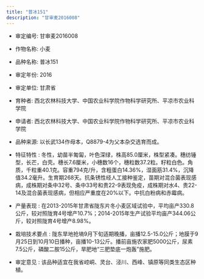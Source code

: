 ```yaml
---
title: "普冰151"
description: "甘审麦2016008"
---
```

* 审定编号:  甘审麦2016008

*  作物名称:  小麦

*  品种名称:  普冰151

*  审定年份:  2016

*  审定单位:  甘肃省

* 育种者:  西北农林科技大学、中国农业科学院作物科学研究所、平凉市农业科学院

*  申请者:  西北农林科技大学、中国农业科学院作物科学研究所、平凉市农业科学院

*  品种来源:  以长武134作母本，Q8879-4为父本杂交选育而成。

*  特征特性 : 
冬性，幼苗半匍匐，叶色深绿，株高85.0厘米，株型紧凑。穗纺锤型，长芒，白壳。穗长7.6厘米，小穗数16个，穗粒数37.2粒。籽粒白色。角质，千粒重40.1克。容重794克/升，含粗蛋白14.36%，湿面筋31.4%，沉降值34.2毫升。生育期268天。抗条锈性经人工接种鉴定，苗期对混合菌表现感病，成株期对条中32号、条中33号和贵22-9表现免疫，成株期对水4、贵22-14及混合菌表现感病，但相应严重度在20%以下。中抗白粉病和赤霉病。
 
*  产量表现 : 
在2013-2015年甘肃省陇东片冬小麦区域试验中，平均亩产330.8公斤，较对照陇育4号增产10.7%；2014-2015年生产试验平均亩产344.06公斤，较对照陇育4号增产8.98%。

*  栽培技术要点 : 
陇东旱地抢墒9月下旬适期晚播，亩播12.5-15.0公斤；地膜于9月25日到10月10日播种，亩播10-13公斤。播前亩施农家肥5000公斤，尿素7.5公斤，磷酸二胺15公斤，旱肥地“三肥垫底一炮轰”施肥。

*  审定意见 : 
该品种适宜在我省崆峒、灵台、泾川、西峰、镇原等同类生态区种植。
